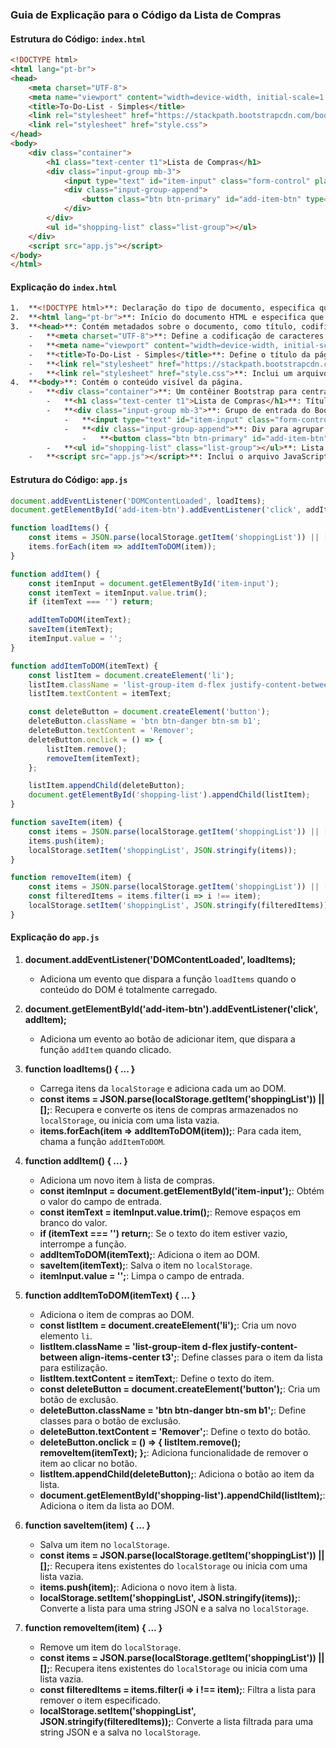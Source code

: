### Guia de Explicação para o Código da Lista de Compras

#### Estrutura do Código: `index.html`

```html
<!DOCTYPE html>
<html lang="pt-br">
<head>
    <meta charset="UTF-8">
    <meta name="viewport" content="width=device-width, initial-scale=1.0">
    <title>To-Do-List - Simples</title>
    <link rel="stylesheet" href="https://stackpath.bootstrapcdn.com/bootstrap/4.5.2/css/bootstrap.min.css">
    <link rel="stylesheet" href="style.css">
</head>
<body>
    <div class="container">
        <h1 class="text-center t1">Lista de Compras</h1>
        <div class="input-group mb-3">
            <input type="text" id="item-input" class="form-control" placeholder="Adicionar novo item">
            <div class="input-group-append">
                <button class="btn btn-primary" id="add-item-btn" type="button">Adicionar</button>
            </div>
        </div>
        <ul id="shopping-list" class="list-group"></ul>
    </div>
    <script src="app.js"></script>
</body>
</html>
``` 

#### Explicação do `index.html`
```html
1.  **<!DOCTYPE html>**: Declaração do tipo de documento, especifica que o documento é HTML5.
2.  **<html lang="pt-br">**: Início do documento HTML e especifica que o idioma é Português do Brasil.
3.  **<head>**: Contém metadados sobre o documento, como título, codificação de caracteres, e links para estilos.
    -   **<meta charset="UTF-8">**: Define a codificação de caracteres como UTF-8.
    -   **<meta name="viewport" content="width=device-width, initial-scale=1.0">**: Faz a página ser responsiva em dispositivos móveis.
    -   **<title>To-Do-List - Simples</title>**: Define o título da página que aparece na aba do navegador.
    -   **<link rel="stylesheet" href="https://stackpath.bootstrapcdn.com/bootstrap/4.5.2/css/bootstrap.min.css">**: Inclui o CSS do Bootstrap para estilos pré-definidos.
    -   **<link rel="stylesheet" href="style.css">**: Inclui um arquivo CSS personalizado (style.css).
4.  **<body>**: Contém o conteúdo visível da página.
    -   **<div class="container">**: Um contêiner Bootstrap para centralizar o conteúdo.
        -   **<h1 class="text-center t1">Lista de Compras</h1>**: Título principal da página, centralizado com Bootstrap, e uma classe personalizada `t1` para possíveis estilos adicionais.
        -   **<div class="input-group mb-3">**: Grupo de entrada do Bootstrap para adicionar novos itens.
            -   **<input type="text" id="item-input" class="form-control" placeholder="Adicionar novo item">**: Campo de entrada de texto com placeholder.
            -   **<div class="input-group-append">**: Div para agrupar o botão de adicionar item ao lado do campo de entrada.
                -   **<button class="btn btn-primary" id="add-item-btn" type="button">Adicionar</button>**: Botão para adicionar itens, estilizado com Bootstrap.
        -   **<ul id="shopping-list" class="list-group"></ul>**: Lista não ordenada para mostrar os itens de compras, com a classe Bootstrap `list-group` para estilização.
    -   **<script src="app.js"></script>**: Inclui o arquivo JavaScript `app.js` que contém a lógica do aplicativo.
```


#### Estrutura do Código: `app.js`

```javascript
document.addEventListener('DOMContentLoaded', loadItems);
document.getElementById('add-item-btn').addEventListener('click', addItem);

function loadItems() {
    const items = JSON.parse(localStorage.getItem('shoppingList')) || [];
    items.forEach(item => addItemToDOM(item));
}

function addItem() {
    const itemInput = document.getElementById('item-input');
    const itemText = itemInput.value.trim();
    if (itemText === '') return;

    addItemToDOM(itemText);
    saveItem(itemText);
    itemInput.value = '';
}

function addItemToDOM(itemText) {
    const listItem = document.createElement('li');
    listItem.className = 'list-group-item d-flex justify-content-between align-items-center t3';
    listItem.textContent = itemText;

    const deleteButton = document.createElement('button');
    deleteButton.className = 'btn btn-danger btn-sm b1';
    deleteButton.textContent = 'Remover';
    deleteButton.onclick = () => {
        listItem.remove();
        removeItem(itemText);
    };

    listItem.appendChild(deleteButton);
    document.getElementById('shopping-list').appendChild(listItem);
}

function saveItem(item) {
    const items = JSON.parse(localStorage.getItem('shoppingList')) || [];
    items.push(item);
    localStorage.setItem('shoppingList', JSON.stringify(items));
}

function removeItem(item) {
    const items = JSON.parse(localStorage.getItem('shoppingList')) || [];
    const filteredItems = items.filter(i => i !== item);
    localStorage.setItem('shoppingList', JSON.stringify(filteredItems));
}
``` 

#### Explicação do `app.js`

1.  **document.addEventListener('DOMContentLoaded', loadItems);**
    
    -   Adiciona um evento que dispara a função `loadItems` quando o conteúdo do DOM é totalmente carregado.
2.  **document.getElementById('add-item-btn').addEventListener('click', addItem);**
    
    -   Adiciona um evento ao botão de adicionar item, que dispara a função `addItem` quando clicado.
3.  **function loadItems() { ... }**
    
    -   Carrega itens da `localStorage` e adiciona cada um ao DOM.
    -   **const items = JSON.parse(localStorage.getItem('shoppingList')) || [];**: Recupera e converte os itens de compras armazenados no `localStorage`, ou inicia com uma lista vazia.
    -   **items.forEach(item => addItemToDOM(item));**: Para cada item, chama a função `addItemToDOM`.
4.  **function addItem() { ... }**
    
    -   Adiciona um novo item à lista de compras.
    -   **const itemInput = document.getElementById('item-input');**: Obtém o valor do campo de entrada.
    -   **const itemText = itemInput.value.trim();**: Remove espaços em branco do valor.
    -   **if (itemText === '') return;**: Se o texto do item estiver vazio, interrompe a função.
    -   **addItemToDOM(itemText);**: Adiciona o item ao DOM.
    -   **saveItem(itemText);**: Salva o item no `localStorage`.
    -   **itemInput.value = '';**: Limpa o campo de entrada.
5.  **function addItemToDOM(itemText) { ... }**
    
    -   Adiciona o item de compras ao DOM.
    -   **const listItem = document.createElement('li');**: Cria um novo elemento `li`.
    -   **listItem.className = 'list-group-item d-flex justify-content-between align-items-center t3';**: Define classes para o item da lista para estilização.
    -   **listItem.textContent = itemText;**: Define o texto do item.
    -   **const deleteButton = document.createElement('button');**: Cria um botão de exclusão.
    -   **deleteButton.className = 'btn btn-danger btn-sm b1';**: Define classes para o botão de exclusão.
    -   **deleteButton.textContent = 'Remover';**: Define o texto do botão.
    -   **deleteButton.onclick = () => { listItem.remove(); removeItem(itemText); };**: Adiciona funcionalidade de remover o item ao clicar no botão.
    -   **listItem.appendChild(deleteButton);**: Adiciona o botão ao item da lista.
    -   **document.getElementById('shopping-list').appendChild(listItem);**: Adiciona o item da lista ao DOM.
6.  **function saveItem(item) { ... }**
    
    -   Salva um item no `localStorage`.
    -   **const items = JSON.parse(localStorage.getItem('shoppingList')) || [];**: Recupera itens existentes do `localStorage` ou inicia com uma lista vazia.
    -   **items.push(item);**: Adiciona o novo item à lista.
    -   **localStorage.setItem('shoppingList', JSON.stringify(items));**: Converte a lista para uma string JSON e a salva no `localStorage`.
7.  **function removeItem(item) { ... }**
    
    -   Remove um item do `localStorage`.
    -   **const items = JSON.parse(localStorage.getItem('shoppingList')) || [];**: Recupera itens existentes do `localStorage` ou inicia com uma lista vazia.
    -   **const filteredItems = items.filter(i => i !== item);**: Filtra a lista para remover o item especificado.
    -   **localStorage.setItem('shoppingList', JSON.stringify(filteredItems));**: Converte a lista filtrada para uma string JSON e a salva no `localStorage`.

